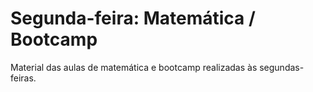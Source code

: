 # Segunda-feira: Matemática / Bootcamp

Material das aulas de matemática e bootcamp realizadas às segundas-feiras.
